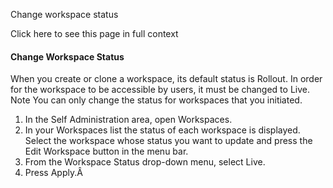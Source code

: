 Change workspace status

Click here to see this page in full context

####  Change Workspace Status

When you create or clone a workspace, its default status is Rollout. In order
for the workspace to be accessible by users, it must be changed to Live. Note
You can only change the status for workspaces that you initiated.

  1. In the Self Administration area, open Workspaces. 
  2. In your Workspaces list the status of each workspace is displayed. Select the workspace whose status you want to update and press the Edit Workspace button in the menu bar. 
  3. From the Workspace Status drop-down menu, select Live. 
  4. Press Apply.Â 

